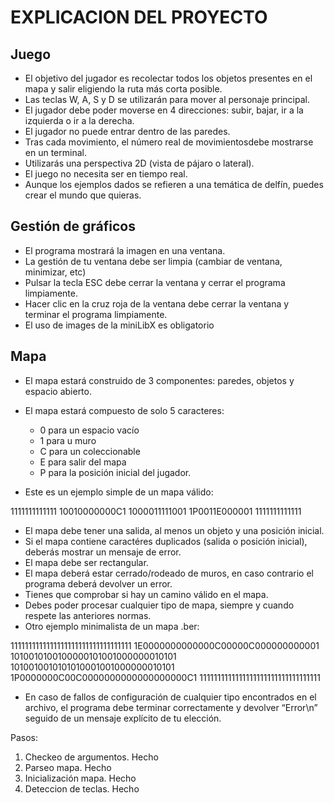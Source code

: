 # EXPLICACION DEL PROYECTO 
## Juego
- El objetivo del jugador es recolectar todos los objetos presentes en el mapa y salir eligiendo la ruta más corta posible.
- Las teclas W, A, S y D se utilizarán para mover al personaje principal.
- El jugador debe poder moverse en 4 direcciones: subir, bajar, ir a la izquierda o ir a la derecha.
- El jugador no puede entrar dentro de las paredes.
- Tras cada movimiento, el número real de movimientosdebe mostrarse en un terminal.
- Utilizarás una perspectiva 2D (vista de pájaro o lateral).
- El juego no necesita ser en tiempo real.
- Aunque los ejemplos dados se refieren a una temática de delfín, puedes crear el mundo que quieras.

## Gestión de gráficos
- El programa mostrará la imagen en una ventana.
- La gestión de tu ventana debe ser limpia (cambiar de ventana, minimizar, etc)
- Pulsar la tecla ESC debe cerrar la ventana y cerrar el programa limpiamente.
- Hacer clic en la cruz roja de la ventana debe cerrar la ventana y terminar el programa limpiamente.
- El uso de images de la miniLibX es obligatorio

## Mapa
- El mapa estará construido de 3 componentes: paredes, objetos y espacio abierto.
- El mapa estará compuesto de solo 5 caracteres:
    - 0 para un espacio vacío
    - 1 para u muro
    - C para un coleccionable
    - E para salir del mapa
    - P para la posición inicial del jugador.

- Este es un ejemplo simple de un mapa válido:

1111111111111
10010000000C1
1000011111001
1P0011E000001
1111111111111

- El mapa debe tener una salida, al menos un objeto y una posición inicial.
- Si el mapa contiene caractéres duplicados (salida o posición inicial), deberás mostrar un mensaje de error.
- El mapa debe ser rectangular.
- El mapa deberá estar cerrado/rodeado de muros, en caso contrario el programa deberá devolver un error.
- Tienes que comprobar si hay un camino válido en el mapa.
- Debes poder procesar cualquier tipo de mapa, siempre y cuando respete las anteriores normas.
- Otro ejemplo minimalista de un mapa .ber:

1111111111111111111111111111111111
1E0000000000000C00000C000000000001
1010010100100000101001000000010101
1010010010101010001001000000010101
1P0000000C00C0000000000000000000C1
1111111111111111111111111111111111

- En caso de fallos de configuración de cualquier tipo encontrados en el archivo, el programa debe terminar correctamente y devolver “Error\n” seguido de un mensaje explícito de tu elección.

Pasos:
1. Checkeo de argumentos. Hecho
2. Parseo mapa. Hecho
3. Inicialización mapa. Hecho
4. Deteccion de teclas. Hecho
